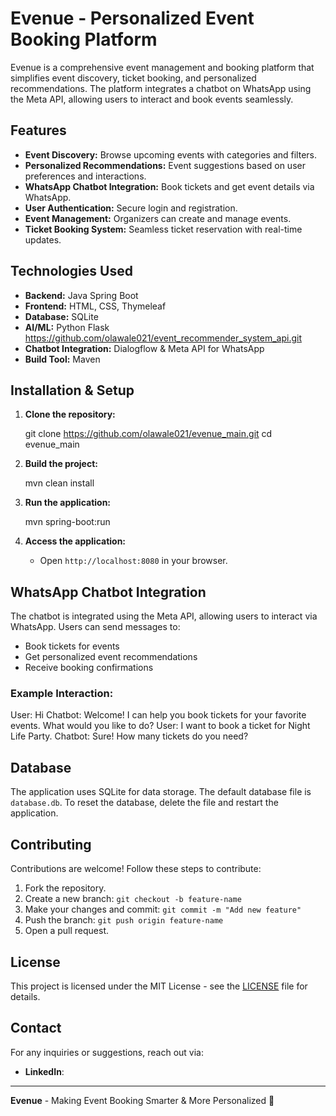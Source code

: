 # Evenue - Personalized Event Booking Platform

Evenue is a comprehensive event management and booking platform that simplifies event discovery, 
ticket booking, and personalized recommendations. The platform integrates a chatbot on WhatsApp using the Meta API, 
allowing users to interact and book events seamlessly.

## Features

- **Event Discovery:** Browse upcoming events with categories and filters.
- **Personalized Recommendations:** Event suggestions based on user preferences and interactions.
- **WhatsApp Chatbot Integration:** Book tickets and get event details via WhatsApp.
- **User Authentication:** Secure login and registration.
- **Event Management:** Organizers can create and manage events.
- **Ticket Booking System:** Seamless ticket reservation with real-time updates.

## Technologies Used

- **Backend:** Java Spring Boot
- **Frontend:** HTML, CSS, Thymeleaf
- **Database:** SQLite
- **AI/ML:** Python Flask https://github.com/olawale021/event_recommender_system_api.git
- **Chatbot Integration:** Dialogflow & Meta API for WhatsApp
- **Build Tool:** Maven

## Installation & Setup

1. **Clone the repository:**

   git clone https://github.com/olawale021/evenue_main.git
   cd evenue_main
  

2. **Build the project:**
   
   mvn clean install
   

3. **Run the application:**
   
   mvn spring-boot:run
   

4. **Access the application:**
   - Open `http://localhost:8080` in your browser.

## WhatsApp Chatbot Integration

The chatbot is integrated using the Meta API, allowing users to interact via WhatsApp. Users can send messages to:
- Book tickets for events
- Get personalized event recommendations
- Receive booking confirmations

### Example Interaction:

User: Hi
Chatbot: Welcome! I can help you book tickets for your favorite events. What would you like to do?
User: I want to book a ticket for Night Life Party.
Chatbot: Sure! How many tickets do you need?


## Database

The application uses SQLite for data storage. The default database file is `database.db`. To reset the database, delete the file and restart the application.

## Contributing

Contributions are welcome! Follow these steps to contribute:
1. Fork the repository.
2. Create a new branch: `git checkout -b feature-name`
3. Make your changes and commit: `git commit -m "Add new feature"`
4. Push the branch: `git push origin feature-name`
5. Open a pull request.

## License

This project is licensed under the MIT License - see the [LICENSE](LICENSE) file for details.

## Contact

For any inquiries or suggestions, reach out via:
- **LinkedIn**: 

---
**Evenue** - Making Event Booking Smarter & More Personalized 🚀
